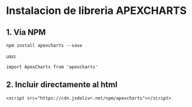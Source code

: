 # Instalacion de libreria APEXCHARTS

## 1. Via NPM
```
npm install apexcharts --save
``` 
uso:
```
import ApexCharts from 'apexcharts'
``` 

## 2. Incluir directamente al html
```
<script src="https://cdn.jsdelivr.net/npm/apexcharts"></script>
```